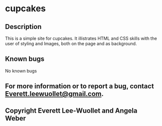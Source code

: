 # cupcakes

## Description

This is a simple site for cupcakes. It illistrates HTML and CSS skills with the user of styling and Images, both on the page and as background.

## Known bugs

No known bugs

## For more information or to report a bug, contact Everett.leewuollet@gmail.com.

## Copyright Everett Lee-Wuollet and Angela Weber
